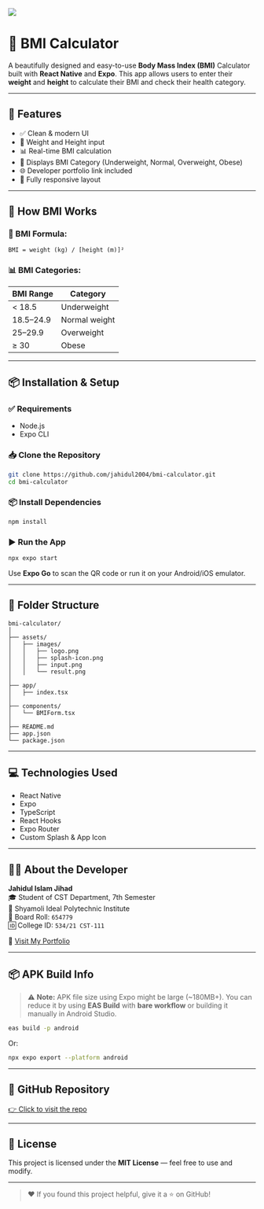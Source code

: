 <image src="https://i.ibb.co/23jK1QC0/Splash-Screen-Final.png">

# 🧮 BMI Calculator

A beautifully designed and easy-to-use **Body Mass Index (BMI)** Calculator built with **React Native** and **Expo**. This app allows users to enter their **weight** and **height** to calculate their BMI and check their health category.

---

## 📱 Features

-   ✅ Clean & modern UI
-   📏 Weight and Height input
-   📊 Real-time BMI calculation
-   🧠 Displays BMI Category (Underweight, Normal, Overweight, Obese)
-   🌐 Developer portfolio link included
-   📱 Fully responsive layout

---

## 🧮 How BMI Works

### 📐 BMI Formula:

```
BMI = weight (kg) / [height (m)]²
```

### 📊 BMI Categories:

| BMI Range | Category      |
| --------- | ------------- |
| < 18.5    | Underweight   |
| 18.5–24.9 | Normal weight |
| 25–29.9   | Overweight    |
| ≥ 30      | Obese         |

---

## 📦 Installation & Setup

### ✅ Requirements

-   Node.js
-   Expo CLI

### 📥 Clone the Repository

```bash
git clone https://github.com/jahidul2004/bmi-calculator.git
cd bmi-calculator
```

### 📦 Install Dependencies

```bash
npm install
```

### ▶️ Run the App

```bash
npx expo start
```

Use **Expo Go** to scan the QR code or run it on your Android/iOS emulator.

---

## 📂 Folder Structure

```
bmi-calculator/
│
├── assets/
│   ├── images/
│   │   ├── logo.png
│   │   ├── splash-icon.png
│   │   ├── input.png
│   │   └── result.png
│
├── app/
│   ├── index.tsx
│
├── components/
│   └── BMIForm.tsx
│
├── README.md
├── app.json
└── package.json
```

---

## 💻 Technologies Used

-   React Native
-   Expo
-   TypeScript
-   React Hooks
-   Expo Router
-   Custom Splash & App Icon

---

## 🧑‍💻 About the Developer

**Jahidul Islam Jihad**  
🎓 Student of CST Department, 7th Semester  
🏫 Shyamoli Ideal Polytechnic Institute  
🧾 Board Roll: `654779`  
🆔 College ID: `534/21 CST-111`

🔗 [Visit My Portfolio](https://your-portfolio-link.com)

---

## 📦 APK Build Info

> ⚠️ **Note:** APK file size using Expo might be large (~180MB+). You can reduce it by using **EAS Build** with **bare workflow** or building it manually in Android Studio.

```bash
eas build -p android
```

Or:

```bash
npx expo export --platform android
```

---

## 🔗 GitHub Repository

[👉 Click to visit the repo](https://github.com/jahidul2004/bmi-calculator)

---

## 📄 License

This project is licensed under the **MIT License** — feel free to use and modify.

---

> ❤️ If you found this project helpful, give it a ⭐ on GitHub!
